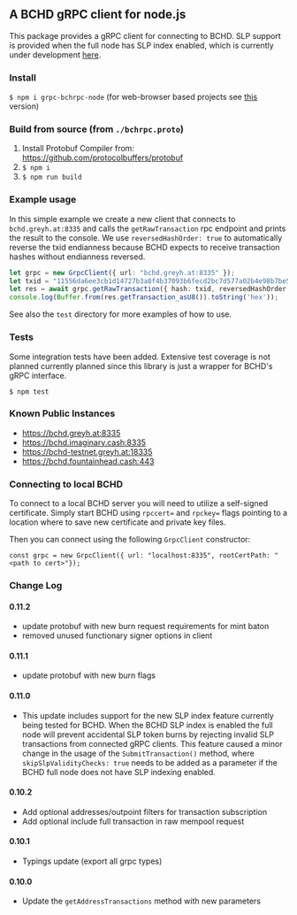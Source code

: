 ## A BCHD gRPC client for node.js

This package provides a gRPC client for connecting to BCHD.  SLP support is provided when the full node has SLP index enabled, which is currently under development [here](https://github.com/simpleledgerinc/bchd).

### Install

`$ npm i grpc-bchrpc-node` (for web-browser based projects see [this](https://github.com/jcramer/grpc-bchrpc-web) version)

### Build from source (from `./bchrpc.proto`)

1. Install Protobuf Compiler from: https://github.com/protocolbuffers/protobuf
2. `$ npm i`
3. `$ npm run build`

### Example usage

In this simple example we create a new client that connects to `bchd.greyh.at:8335` and calls the `getRawTransaction` rpc endpoint and prints the result to the console.  We use `reversedHashOrder: true` to automatically reverse the txid endianness because BCHD expects to receive transaction hashes without endianness reversed.

```ts
let grpc = new GrpcClient({ url: "bchd.greyh.at:8335" });
let txid = "11556da6ee3cb1d14727b3a8f4b37093b6fecd2bc7d577a02b4e98b7be58a7e8";
let res = await grpc.getRawTransaction({ hash: txid, reversedHashOrder: true });
console.log(Buffer.from(res.getTransaction_asU8()).toString('hex'));
```

See also the `test` directory for more examples of how to use.

### Tests

Some integration tests have been added. Extensive test coverage is not planned currently planned since this library is just a wrapper for BCHD's gRPC interface.

`$ npm test`

### Known Public Instances

* https://bchd.greyh.at:8335
* https://bchd.imaginary.cash:8335
* https://bchd-testnet.greyh.at:18335
* https://bchd.fountainhead.cash:443

### Connecting to local BCHD

To connect to a local BCHD server you will need to utilize a self-signed certificate. Simply start BCHD using `rpccert=` and `rpckey=` flags pointing to a location where to save new certificate and private key files.

Then you can connect using the following `GrpcClient` constructor:

`const grpc = new GrpcClient({ url: "localhost:8335", rootCertPath: "<path to cert>"});`

### Change Log

#### 0.11.2

- update protobuf with new burn request requirements for mint baton
- removed unused functionary signer options in client

#### 0.11.1

- update protobuf with new burn flags

#### 0.11.0
- This update includes support for the new SLP index feature currently being tested for BCHD.  When the BCHD SLP index is enabled the full node will prevent accidental SLP token burns by rejecting invalid SLP transactions from connected gRPC clients.  This feature caused a minor change in the usage of the `SubmitTransaction()` method, where `skipSlpValidityChecks: true` needs to be added as a parameter if the BCHD full node does not have SLP indexing enabled.

#### 0.10.2
- Add optional addresses/outpoint filters for transaction subscription
- Add optional include full transaction in raw mempool request

#### 0.10.1
- Typings update (export all grpc types)

#### 0.10.0
- Update the `getAddressTransactions` method with new parameters
